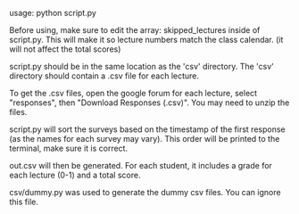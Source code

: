 usage: python script.py

Before using, make sure to edit the array: skipped_lectures
inside of script.py. This will make it so lecture numbers match
the class calendar. (it will not affect the total scores)

script.py should be in the same location as the 'csv' directory.
The 'csv' directory should contain a .csv file for each lecture.

To get the .csv files, open the google forum for each lecture,
select "responses", then "Download Responses (.csv)". You may
need to unzip the files.

script.py will sort the surveys based on the timestamp of the
first response (as the names for each survey may vary). This
order will be printed to the terminal, make sure it is correct.

out.csv will then be generated. For each student, it includes a
grade for each lecture (0-1) and a total score.

csv/dummy.py was used to generate the dummy csv files. You can
ignore this file.
